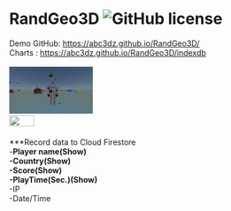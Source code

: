 # RandGeo3D ![GitHub license](https://img.shields.io/badge/license-MIT-blue.svg)
Demo GitHub: https://abc3dz.github.io/RandGeo3D/
<br>Charts : https://abc3dz.github.io/RandGeo3D/indexdb
<br>
<br><img src="https://github.com/abc3dz/RandGeo/blob/master/screenshot/randgeo88.gif" width="30%" height="30%">
<br><img src="https://github.com/abc3dz/RandGeo3D/blob/master/screenshot/data_record_cloudfirebase.png" width="30%" height="30%">
<br>
<br>***Record data to Cloud Firestore
<br>-<b>Player name(Show)
<br>-Country(Show)
  <br>-Score(Show)
  <br>-PlayTime(Sec.)(Show)</b>
<br>-IP
<br>-Date/Time

